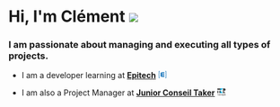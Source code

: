 <h1 >Hi, I'm Clément <img src="https://raw.githubusercontent.com/MartinHeinz/MartinHeinz/master/wave.gif" width="30px"></h1>

### I am passionate about managing and executing all types of projects.

- <p>I am a developer learning at <b><a href="https://www.epitech.eu">Epitech</a></b> <img src=".assets/epitech-icon.png" width=15> </p>

- <p>I am also a Project Manager at <b><a href="https://taker.epitech.eu/">Junior Conseil Taker</a></b> <img src=".assets/taker-icon.png" width=15> </p>